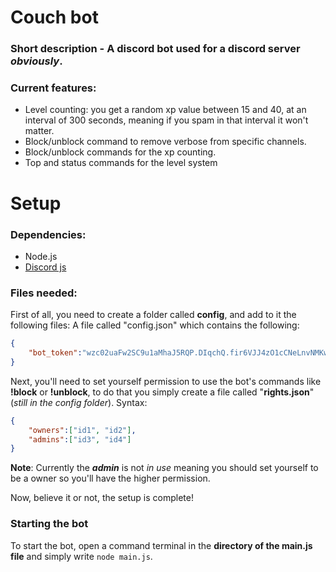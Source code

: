 # Couch bot
### Short description - A discord bot used for a discord server *obviously*.
### Current features:
* Level counting: you get a random xp value between 15 and 40, at an interval of 300 seconds, meaning if you spam in that interval it won't matter.
* Block/unblock command to remove verbose from specific channels.
* Block/unblock commands for the xp counting.
* Top and status commands for the level system
# Setup
### Dependencies:
* Node.js
* [Discord js](https://github.com/hydrabolt/discord.js)
### Files needed:
First of all, you need to create a folder called **config**, and add to it the following files:
A file called "config.json" which contains the following:
```json
{ 
    "bot_token":"wzc02uaFw2SC9u1aMhaJ5RQP.DIqchQ.fir6VJJ4zO1cCNeLnvNMKwW9yCY"
}
```

Next, you'll need to set yourself permission to use the bot's commands like __!block__ or __!unblock__, to do that you simply create a file called "**rights.json**"(*still in the config folder*). Syntax:

```json
{
	"owners":["id1", "id2"],
	"admins":["id3", "id4"]
}
```
__Note__: Currently the ***admin*** is not *in use* meaning you should set yourself to be a owner so you'll have the higher permission.

Now, believe it or not, the setup is complete!
### Starting the bot
To start the bot, open a command terminal in the **directory of the main.js file** and simply write ```node main.js```.
